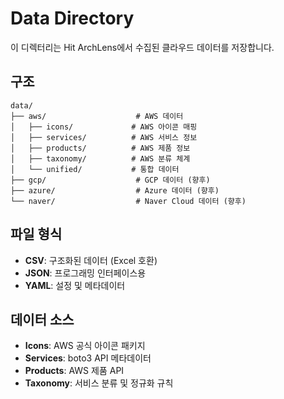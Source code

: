 # Data Directory

이 디렉터리는 Hit ArchLens에서 수집된 클라우드 데이터를 저장합니다.

## 구조

```
data/
├── aws/                    # AWS 데이터
│   ├── icons/             # AWS 아이콘 매핑
│   ├── services/          # AWS 서비스 정보
│   ├── products/          # AWS 제품 정보
│   ├── taxonomy/          # AWS 분류 체계
│   └── unified/           # 통합 데이터
├── gcp/                    # GCP 데이터 (향후)
├── azure/                  # Azure 데이터 (향후)
└── naver/                  # Naver Cloud 데이터 (향후)
```

## 파일 형식

- **CSV**: 구조화된 데이터 (Excel 호환)
- **JSON**: 프로그래밍 인터페이스용
- **YAML**: 설정 및 메타데이터

## 데이터 소스

- **Icons**: AWS 공식 아이콘 패키지
- **Services**: boto3 API 메타데이터
- **Products**: AWS 제품 API
- **Taxonomy**: 서비스 분류 및 정규화 규칙
